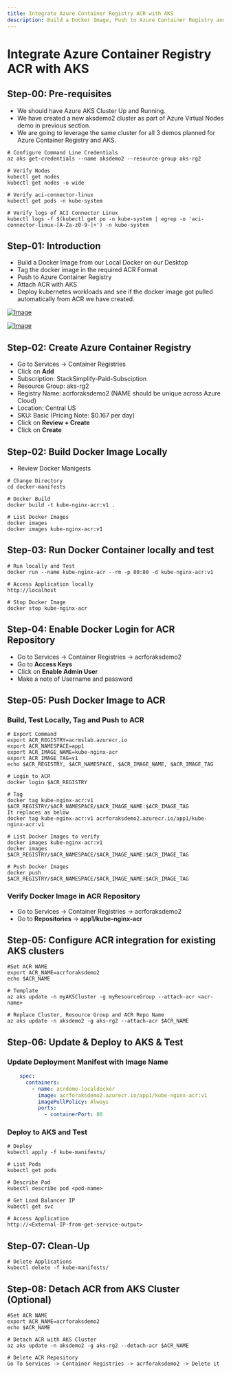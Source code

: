 ```yaml
---
title: Integrate Azure Container Registry ACR with AKS
description: Build a Docker Image, Push to Azure Container Registry and  Attach ACR with AKS 
---
```


# Integrate Azure Container Registry ACR with AKS

## Step-00: Pre-requisites
- We should have Azure AKS Cluster Up and Running.
- We have created a new aksdemo2 cluster as part of Azure Virtual Nodes demo in previous section.
- We are going to leverage the same cluster for all 3 demos planned for Azure Container Registry and AKS.
```
# Configure Command Line Credentials
az aks get-credentials --name aksdemo2 --resource-group aks-rg2

# Verify Nodes
kubectl get nodes 
kubectl get nodes -o wide

# Verify aci-connector-linux
kubectl get pods -n kube-system

# Verify logs of ACI Connector Linux
kubectl logs -f $(kubectl get po -n kube-system | egrep -o 'aci-connector-linux-[A-Za-z0-9-]+') -n kube-system
```

## Step-01: Introduction
- Build a Docker Image from our Local Docker on our Desktop
- Tag the docker image in the required ACR Format
- Push to Azure Container Registry
- Attach ACR with AKS
- Deploy kubernetes workloads and see if the docker image got pulled automatically from ACR we have created. 


[![Image](https://stacksimplify.com/course-images/azure-kubernetes-service-and-acr.png "Azure AKS Kubernetes - Masterclass")](https://stacksimplify.com/course-images/azure-kubernetes-service-and-acr.png)

[![Image](https://stacksimplify.com/course-images/azure-container-registry-pricing-tiers.png "Azure AKS Kubernetes - Masterclass")](https://stacksimplify.com/course-images/azure-container-registry-pricing-tiers.png)

## Step-02: Create Azure Container Registry
- Go to Services -> Container Registries
- Click on **Add**
- Subscription: StackSimplify-Paid-Subsciption
- Resource Group: aks-rg2
- Registry Name: acrforaksdemo2   (NAME should be unique across Azure Cloud)
- Location: Central US
- SKU: Basic  (Pricing Note: $0.167 per day)
- Click on **Review + Create**
- Click on **Create**

## Step-02: Build Docker Image Locally
- Review Docker Manigests 
```
# Change Directory
cd docker-manifests
 
# Docker Build
docker build -t kube-nginx-acr:v1 .

# List Docker Images
docker images
docker images kube-nginx-acr:v1
```

## Step-03: Run Docker Container locally and test
```
# Run locally and Test
docker run --name kube-nginx-acr --rm -p 80:80 -d kube-nginx-acr:v1

# Access Application locally
http://localhost

# Stop Docker Image
docker stop kube-nginx-acr
```

## Step-04: Enable Docker Login for ACR Repository 
- Go to Services -> Container Registries -> acrforaksdemo2
- Go to **Access Keys**
- Click on **Enable Admin User**
- Make a note of Username and password

## Step-05: Push Docker Image to ACR

### Build, Test Locally, Tag and Push to ACR
```
# Export Command
export ACR_REGISTRY=acrmslab.azurecr.io
export ACR_NAMESPACE=app1
export ACR_IMAGE_NAME=kube-nginx-acr
export ACR_IMAGE_TAG=v1
echo $ACR_REGISTRY, $ACR_NAMESPACE, $ACR_IMAGE_NAME, $ACR_IMAGE_TAG

# Login to ACR
docker login $ACR_REGISTRY

# Tag
docker tag kube-nginx-acr:v1  $ACR_REGISTRY/$ACR_NAMESPACE/$ACR_IMAGE_NAME:$ACR_IMAGE_TAG
It replaces as below
docker tag kube-nginx-acr:v1 acrforaksdemo2.azurecr.io/app1/kube-nginx-acr:v1

# List Docker Images to verify
docker images kube-nginx-acr:v1
docker images $ACR_REGISTRY/$ACR_NAMESPACE/$ACR_IMAGE_NAME:$ACR_IMAGE_TAG

# Push Docker Images
docker push $ACR_REGISTRY/$ACR_NAMESPACE/$ACR_IMAGE_NAME:$ACR_IMAGE_TAG
```
### Verify Docker Image in ACR Repository
- Go to Services -> Container Registries -> acrforaksdemo2
- Go to **Repositories** -> **app1/kube-nginx-acr**


## Step-05: Configure ACR integration for existing AKS clusters
```
#Set ACR NAME
export ACR_NAME=acrforaksdemo2
echo $ACR_NAME

# Template
az aks update -n myAKSCluster -g myResourceGroup --attach-acr <acr-name>

# Replace Cluster, Resource Group and ACR Repo Name
az aks update -n aksdemo2 -g aks-rg2 --attach-acr $ACR_NAME
```


## Step-06: Update & Deploy to AKS & Test
### Update Deployment Manifest with Image Name
```yaml
    spec:
      containers:
        - name: acrdemo-localdocker
          image: acrforaksdemo2.azurecr.io/app1/kube-nginx-acr:v1
          imagePullPolicy: Always
          ports:
            - containerPort: 80
```

### Deploy to AKS and Test
```
# Deploy
kubectl apply -f kube-manifests/

# List Pods
kubectl get pods

# Describe Pod
kubectl describe pod <pod-name>

# Get Load Balancer IP
kubectl get svc

# Access Application
http://<External-IP-from-get-service-output>
```

## Step-07: Clean-Up
```
# Delete Applications
kubectl delete -f kube-manifests/
```

## Step-08: Detach ACR from AKS Cluster (Optional)
```
#Set ACR NAME
export ACR_NAME=acrforaksdemo2
echo $ACR_NAME

# Detach ACR with AKS Cluster
az aks update -n aksdemo2 -g aks-rg2 --detach-acr $ACR_NAME

# Delete ACR Repository
Go To Services -> Container Registries -> acrforaksdemo2 -> Delete it
```

